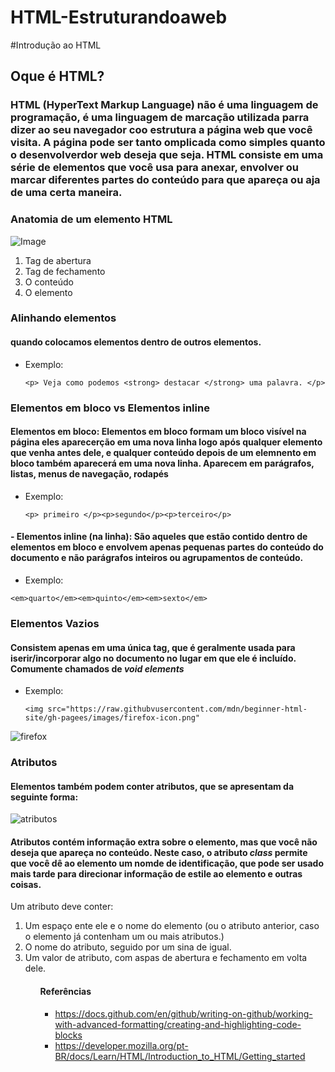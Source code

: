 # HTML-Estruturandoaweb


#Introdução ao HTML
  
## Oque é HTML?
### HTML (HyperText Markup Language) não é uma linguagem de programação, é uma linguagem de marcação utilizada parra dizer ao seu navegador coo estrutura a página web que você visita. A página pode ser tanto omplicada como simples quanto o desenvolverdor web deseja que seja. HTML consiste em uma série de elementos que você usa para anexar, envolver ou marcar diferentes partes do conteúdo para que apareça ou aja de uma certa maneira.

### **Anatomia de um elemento HTML**

![Image](https://mdn.mozillademos.org/files/9347/grumpy-cat-small.png)

<ol> 
  <li> Tag de abertura </li>
  <li> Tag de fechamento </li>
  <li> O conteúdo </li>
  <li> O elemento </li>
  
</ol>


### **Alinhando elementos** 
#### quando colocamos elementos dentro de outros elementos. 
- Exemplo:

  ``` <p> Veja como podemos <strong> destacar </strong> uma palavra. </p> ```

###  Elementos em bloco vs Elementos inline
#### Elementos em bloco: Elementos em bloco formam um bloco visível na página eles aparecerção em uma nova linha logo após qualquer elemento que venha antes dele, e qualquer conteúdo depois de um elemnento em bloco também aparecerá em uma nova linha. Aparecem em parágrafos, listas, menus de navegação, rodapés
- Exemplo:

  ``` <p> primeiro </p><p>segundo</p><p>terceiro</p> ```

#### - Elementos inline (na linha): São aqueles que estão contido dentro de elementos em bloco e envolvem apenas pequenas partes do conteúdo do documento e não parágrafos inteiros ou agrupamentos de conteúdo.
- Exemplo:

```<em>quarto</em><em>quinto</em><em>sexto</em> ```

### **Elementos Vazios**
#### Consistem apenas em uma única tag, que é geralmente usada para iserir/incorporar algo no documento no lugar em que ele é incluído. Comumente chamados de *void elements*
- Exemplo:
 
  ```<img src="https://raw.githubvusercontent.com/mdn/beginner-html-site/gh-pagees/images/firefox-icon.png" ```

![firefox](https://raw.githubusercontent.com/mdn/beginner-html-site/gh-pages/images/firefox-icon.png)

### Atributos
#### Elementos também podem conter atributos, que se apresentam da seguinte forma:
![atributos](https://mdn.mozillademos.org/files/9345/grumpy-cat-attribute-small.png)

#### Atributos contém informação extra sobre o elemento, mas que você não deseja que apareça no conteúdo. Neste caso, o atributo *class* permite que você dê ao elemento um nomde de identificação, que pode ser usado mais tarde para direcionar informação de estile ao elemento e outras coisas.

Um atributo deve conter:
 <ol>
  <li> Um espaço ente ele e o nome do elemento (ou o atributo anterior, caso o elemento já contenham um ou mais atributos.) </li>
  <li> O nome do atributo, seguido por um sina de igual. </li>
  <li> Um valor de atributo, com aspas de abertura e fechamento em volta dele. </li>
<ol>






























#### Referências
- https://docs.github.com/en/github/writing-on-github/working-with-advanced-formatting/creating-and-highlighting-code-blocks
- https://developer.mozilla.org/pt-BR/docs/Learn/HTML/Introduction_to_HTML/Getting_started
